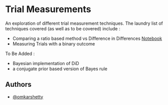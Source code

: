 
# Trial Measurements

An exploration of different trial measurement techniques. The laundry list of techniques covered (as well as to be covered) include :  
* Comparing a ratio based method vs Difference in Differences [Notebook](https://github.com/omkar-shetty/trial_measurement/blob/master/notebooks/compare_measurement_methods.md)
* Measuring Trials with a binary outcome 

To Be Added :  

* Bayesian implementation of DiD
* a conjugate prior based version of Bayes rule


## Authors

- [@omkarshetty](https://www.github.com/omkar-shetty)

  
